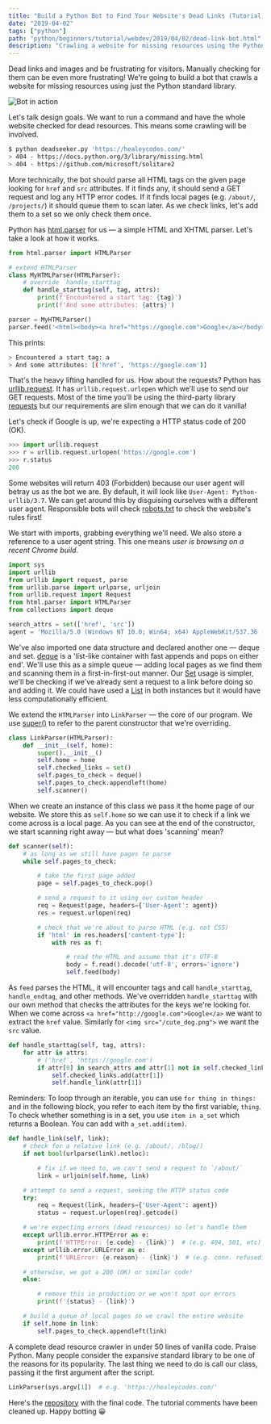 ```yaml
---
title: "Build a Python Bot to Find Your Website's Dead Links (Tutorial)"
date: "2019-04-02"
tags: ["python"]
path: "python/beginners/tutorial/webdev/2019/04/02/dead-link-bot.html"
description: "Crawling a website for missing resources using the Python standard library."
---
```


Dead links and images and be frustrating for visitors. Manually checking for them can be even more frustrating! We're going to build a bot that crawls a website for missing resources using just the Python standard library.

![Bot in action](bot-in-action.gif)

Let's talk design goals. We want to run a command and have the whole website checked for dead resources. This means some crawling will be involved.

```bash
$ python deadseeker.py 'https://healeycodes.com/'
> 404 - https://docs.python.org/3/library/missing.html
> 404 - https://github.com/microsoft/solitare2
```

More technically, the bot should parse all HTML tags on the given page looking for `href` and `src` attributes. If it finds any, it should send a GET request and log any HTTP error codes. If it finds local pages (e.g. `/about/`, `/projects/`) it should queue them to scan later. As we check links, let's add them to a set so we only check them once.

Python has [html.parser](https://docs.python.org/3/library/html.parser.html#module-html.parser) for us — a simple HTML and XHTML parser. Let's take a look at how it works.

```python
from html.parser import HTMLParser

# extend HTMLParser
class MyHTMLParser(HTMLParser):
    # override `handle_starttag`
    def handle_starttag(self, tag, attrs):
        print(f'Encountered a start tag: {tag}')
        print(f'And some attributes: {attrs}')

parser = MyHTMLParser()
parser.feed('<html><body><a href="https://google.com">Google</a></body></html>')
```

This prints:

```bash
> Encountered a start tag: a
> And some attributes: [('href', 'https://google.com')]
```

That's the heavy lifting handled for us. How about the requests? Python has [urllib.request](https://docs.python.org/3/library/urllib.request.html#module-urllib.request). It has `urllib.request.urlopen` which we'll use to send our GET requests. Most of the time you'll be using the third-party library [requests](http://docs.python-requests.org) but our requirements are slim enough that we can do it vanilla!

Let's check if Google is up, we're expecting a HTTP status code of 200 (OK).

```python
>>> import urllib.request
>>> r = urllib.request.urlopen('https://google.com')
>>> r.status
200
```

Some websites will return 403 (Forbidden) because our user agent will betray us as the bot we are. By default, it will look like `User-Agent: Python-urllib/3.7`. We can get around this by disguising ourselves with a different user agent. Responsible bots will check [robots.txt](http://www.robotstxt.org/) to check the website's rules first!

We start with imports, grabbing everything we'll need. We also store a reference to a user agent string. This one means _user is browsing on a recent Chrome build_.

```python
import sys
import urllib
from urllib import request, parse
from urllib.parse import urlparse, urljoin
from urllib.request import Request
from html.parser import HTMLParser
from collections import deque

search_attrs = set(['href', 'src'])
agent = 'Mozilla/5.0 (Windows NT 10.0; Win64; x64) AppleWebKit/537.36 (KHTML, like Gecko) Chrome/60.0.3112.113 Safari/537.36'
```

We've also imported one data structure and declared another one — deque and set. [deque](https://docs.python.org/3/library/collections.html#collections.deque) is a 'list-like container with fast appends and pops on either end'. We'll use this as a simple queue — adding local pages as we find them and scanning them in a first-in-first-out manner. Our [Set](https://docs.python.org/3/library/stdtypes.html#set) usage is simpler, we'll be checking if we've already sent a request to a link before doing so and adding it. We could have used a [List](https://docs.python.org/3/tutorial/datastructures.html) in both instances but it would have less computationally efficient.

We extend the `HTMLParser` into `LinkParser` — the core of our program. We use [super()](https://docs.python.org/3/library/functions.html#super) to refer to the parent constructor that we're overriding.

```python
class LinkParser(HTMLParser):
    def __init__(self, home):
        super().__init__()
        self.home = home
        self.checked_links = set()
        self.pages_to_check = deque()
        self.pages_to_check.appendleft(home)
        self.scanner()
```

When we create an instance of this class we pass it the home page of our website. We store this as `self.home` so we can use it to check if a link we come across is a local page. As you can see at the end of the constructor, we start scanning right away — but what does 'scanning' mean?

```python
def scanner(self):
    # as long as we still have pages to parse
    while self.pages_to_check:

        # take the first page added
        page = self.pages_to_check.pop()

        # send a request to it using our custom header
        req = Request(page, headers={'User-Agent': agent})
        res = request.urlopen(req)

        # check that we're about to parse HTML (e.g. not CSS)
        if 'html' in res.headers['content-type']:
            with res as f:

                # read the HTML and assume that it's UTF-8
                body = f.read().decode('utf-8', errors='ignore')
                self.feed(body)
```

As `feed` parses the HTML, it will encounter tags and call `handle_starttag`, `handle_endtag`, and other methods. We've overridden `handle_starttag` with our own method that checks the attributes for the keys we're looking for. When we come across `<a href="http://google.com">Google</a>` we want to extract the `href` value. Similarly for `<img src="/cute_dog.png">` we want the `src` value.

```python
def handle_starttag(self, tag, attrs):
    for attr in attrs:
        # ('href', 'https://google.com')
        if attr[0] in search_attrs and attr[1] not in self.checked_links:
            self.checked_links.add(attr[1])
            self.handle_link(attr[1])
```

Reminders: To loop through an iterable, you can use `for thing in things:` and in the following block, you refer to each item by the first variable, `thing`. To check whether something is in a set, you use `item in a_set` which returns a Boolean. You can add with `a_set.add(item)`.

```python
def handle_link(self, link):
    # check for a relative link (e.g. /about/, /blog/)
    if not bool(urlparse(link).netloc):

        # fix if we need to, we can't send a request to `/about/`
        link = urljoin(self.home, link)

    # attempt to send a request, seeking the HTTP status code
    try:
        req = Request(link, headers={'User-Agent': agent})
        status = request.urlopen(req).getcode()

    # we're expecting errors (dead resources) so let's handle them
    except urllib.error.HTTPError as e:
        print(f'HTTPError: {e.code} - {link}')  # (e.g. 404, 501, etc)
    except urllib.error.URLError as e:
        print(f'URLError: {e.reason} - {link}')  # (e.g. conn. refused)

    # otherwise, we got a 200 (OK) or similar code!
    else:

        # remove this in production or we won't spot our errors
        print(f'{status} - {link}')

    # build a queue of local pages so we crawl the entire website
    if self.home in link:
        self.pages_to_check.appendleft(link)
```

A complete dead resource crawler in under 50 lines of vanilla code. Praise Python. Many people consider the expansive standard library to be one of the reasons for its popularity. The last thing we need to do is call our class, passing it the first argument after the script.

```python
LinkParser(sys.argv[1])  # e.g. 'https://healeycodes.com/'
```

Here's the [repository](https://github.com/healeycodes/Broken-Link-Crawler) with the final code. The tutorial comments have been cleaned up. Happy botting 😀
